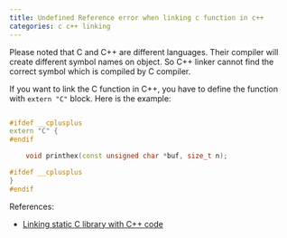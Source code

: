 ```yaml
---
title: Undefined Reference error when linking c function in c++
categories: c c++ linking
---
```


Please noted that C and C++ are different languages. Their compiler will create different symbol names on object. So C++ linker cannot find the correct symbol which is compiled by C compiler.

If you want to link the C function in C++, you have to define the function with `extern "C"` block. Here is the example:

``` c++

#ifdef __cplusplus
extern "C" {
#endif

	void printhex(const unsigned char *buf, size_t n);

#ifdef __cplusplus
}
#endif

```


References:
- [Linking static C library with C++ code](https://stackoverflow.com/questions/18877437/undefined-reference-to-errors-when-linking-static-c-library-with-c-code)
